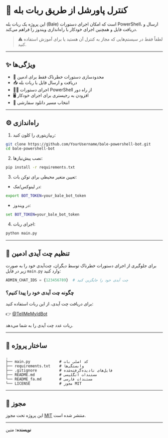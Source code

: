 # 🧠 کنترل پاورشل از طریق ربات بله

این پروژه یک ربات بله (Bale) است که امکان اجرای دستورات PowerShell، ارسال و دریافت فایل و همچنین اجرای خودکار با راه‌اندازی ویندوز را فراهم می‌کند.

> ⚠️ لطفاً فقط در سیستم‌هایی که مجاز به کنترل آن هستید یا برای آموزش استفاده کنید.

---

## ✨ ویژگی‌ها

- 🔐 محدودسازی دستورات خطرناک فقط برای ادمین
- 📤 دریافت و ارسال فایل با ربات بله
- 🧑‍💻 اجرای دستورات PowerShell از راه دور
- 🖥️ افزودن به رجیستری برای اجرای خودکار
- 📂 انتخاب مسیر دانلود سفارشی

---

## ⚙️ راه‌اندازی

1. ریپازیتوری را کلون کنید:
```bash
git clone https://github.com/YourUsername/bale-powershell-bot.git
cd bale-powershell-bot
```

2. نصب پیش‌نیازها:
```bash
pip install -r requirements.txt
```

3. تعیین متغیر محیطی برای توکن بات:
- در لینوکس/مک:
```bash
export BOT_TOKEN=your_bale_bot_token
```
- در ویندوز:
```cmd
set BOT_TOKEN=your_bale_bot_token
```

4. اجرای ربات:
```bash
python main.py
```

---

## 🔐 تنظیم چت آیدی ادمین

برای جلوگیری از اجرای دستورات خطرناک توسط دیگران، چت‌آیدی خود را به صورت زیر در فایل `main.py` وارد کنید:

```python
ADMIN_CHAT_IDS = {123456789}  # چت آیدی خود را جایگزین کنید
```

### چگونه چت آیدی خود را پیدا کنیم؟
برای دریافت چت آیدی، از این ربات استفاده کنید:

👉 [@TellMeMyIdBot](https://ble.ir/tellmemyidbot)

ربات عدد چت آیدی را به شما می‌دهد.

---

## 📁 ساختار پروژه

```
.
├── main.py             # کد اصلی بات
├── requirements.txt    # وابستگی‌ها
├── .gitignore          # فایل‌های نادیده‌گرفته‌شده
├── README.md           # مستندات انگلیسی
└── README_fa.md        # مستندات فارسی
└── LICENSE             # مجوز MIT
```

---

## 📃 مجوز

این پروژه تحت مجوز [MIT](LICENSE) منتشر شده است.

---

**نویسنده:** متین